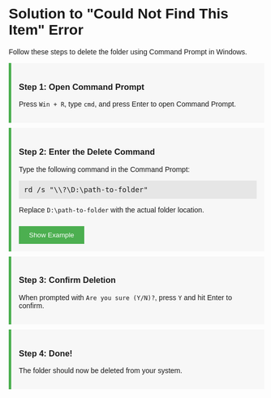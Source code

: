 <!DOCTYPE html>
<html lang="en">
<head>
  <meta charset="UTF-8">
  <meta name="viewport" content="width=device-width, initial-scale=1.0">
  <title>Delete File Issue - Windows Command</title>
  <style>
    body {
      font-family: Arial, sans-serif;
      margin: 20px;
    }
    .step {
      background-color: #f7f7f7;
      padding: 15px;
      margin: 10px 0;
      border-left: 5px solid #4CAF50;
    }
    pre {
      background-color: #e6e6e6;
      padding: 10px;
    }
    button {
      padding: 10px 20px;
      margin-top: 10px;
      background-color: #4CAF50;
      color: white;
      border: none;
      cursor: pointer;
    }
    button:hover {
      background-color: #45a049;
    }
  </style>
</head>
<body>
  <h1>Solution to "Could Not Find This Item" Error</h1>
  <p>Follow these steps to delete the folder using Command Prompt in Windows.</p>

  <div class="step">
    <h3>Step 1: Open Command Prompt</h3>
    <p>Press <code>Win + R</code>, type <code>cmd</code>, and press Enter to open Command Prompt.</p>
  </div>

  <div class="step">
    <h3>Step 2: Enter the Delete Command</h3>
    <p>Type the following command in the Command Prompt:</p>
    <pre>rd /s "\\?\D:\path-to-folder"</pre>
    <p>Replace <code>D:\path-to-folder</code> with the actual folder location.</p>
    <button onclick="showLocationStep()">Show Example</button>
    <div id="locationExample" style="display:none;">
      <p>For example, if the folder is in the "JAVA 327" directory, the command will be:</p>
      <pre>rd /s "\\?\D:\JAVA 327"</pre>
    </div>
  </div>

  <div class="step">
    <h3>Step 3: Confirm Deletion</h3>
    <p>When prompted with <code>Are you sure (Y/N)?</code>, press <code>Y</code> and hit Enter to confirm.</p>
  </div>

  <div class="step">
    <h3>Step 4: Done!</h3>
    <p>The folder should now be deleted from your system.</p>
  </div>

  <script>
    function showLocationStep() {
      document.getElementById("locationExample").style.display = "block";
    }
  </script>
</body>
</html>
